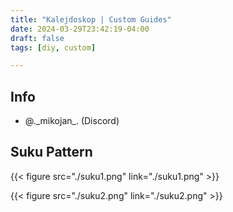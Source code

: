 ```yaml
---
title: "Kalejdoskop | Custom Guides"
date: 2024-03-29T23:42:19-04:00
draft: false
tags: [diy, custom]

---
```

## Info
- @.\_mikojan\_. (Discord)

## Suku Pattern

{{< figure src="./suku1.png" link="./suku1.png" >}}

{{< figure src="./suku2.png" link="./suku2.png" >}}

